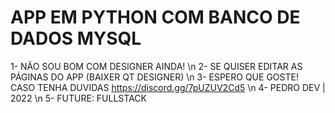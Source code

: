 # APP EM PYTHON COM BANCO DE DADOS MYSQL

 1- NÃO SOU BOM COM DESIGNER AINDA! \n
 2- SE QUISER EDITAR AS PÁGINAS DO APP (BAIXER QT DESIGNER) \n
 3- ESPERO QUE GOSTE! CASO TENHA DUVIDAS https://discord.gg/7pUZUV2Cd5 \n
 4- PEDRO DEV | 2022 \n
 5- FUTURE: FULLSTACK

